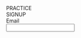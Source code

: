 <!DOCTYPE html>
<html></html>
PRACTICE<br>
<head>SIGNUP<br>
    Email<br>
  <input type="text"></input>
</head>
